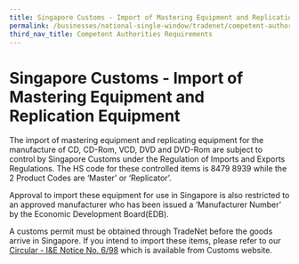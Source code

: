 ```yaml
---
title: Singapore Customs - Import of Mastering Equipment and Replication Equipment
permalink: /businesses/national-single-window/tradenet/competent-authorities-requirements/singapore-customs---import-of-mastering-equipment-and-replication-equipment
third_nav_title: Competent Authorities Requirements
---
```



# Singapore Customs - Import of Mastering Equipment and Replication Equipment

The import of mastering equipment and replicating equipment for the manufacture of CD, CD-Rom, VCD, DVD and DVD-Rom are subject to control by Singapore Customs under the Regulation of Imports and Exports Regulations. The HS code for these controlled items is 8479 8939 while the 2 Product Codes are ‘Master’ or ‘Replicator’.

Approval to import these equipment for use in Singapore is also restricted to an approved manufacturer who has been issued a ‘Manufacturer Number’ by the Economic Development Board(EDB).

A customs permit must be obtained through TradeNet before the goods arrive in Singapore. If you intend to import these items, please refer to our  [Circular - I&E Notice No. 6/98](/files/about-us/98699-Ver-2.pdf) which is available from Customs website.


